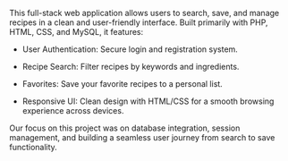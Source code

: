 This full-stack web application allows users to search, save, and manage recipes in a clean and user-friendly interface. Built primarily with PHP, HTML, CSS, and MySQL, it features:

- User Authentication: Secure login and registration system.

- Recipe Search: Filter recipes by keywords and ingredients.

- Favorites: Save your favorite recipes to a personal list.

- Responsive UI: Clean design with HTML/CSS for a smooth browsing experience across devices.

Our focus on this project was on database integration, session management, and building a seamless user journey from search to save functionality.
